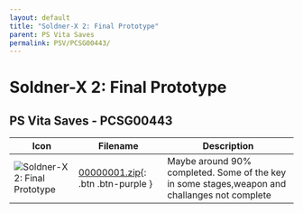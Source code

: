 ```yaml
---
layout: default
title: "Soldner-X 2: Final Prototype"
parent: PS Vita Saves
permalink: PSV/PCSG00443/
---
```

# Soldner-X 2: Final Prototype

## PS Vita Saves - PCSG00443

| Icon | Filename | Description |
|------|----------|-------------|
| ![Soldner-X 2: Final Prototype](https://github.com/bucanero/apollo-vita/raw/main/sce_sys/icon0.png) | [00000001.zip](00000001.zip){: .btn .btn-purple } | Maybe around 90% completed.  Some of the key in some stages,weapon and challanges not complete  |
